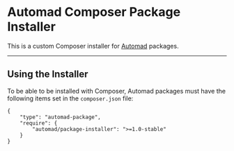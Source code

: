 # Automad Composer Package Installer 

This is a custom Composer installer for [Automad](https://automad.org) packages.

---

## Using the Installer 

To be able to be installed with Composer, Automad packages must have the following items set in the `composer.json` file:

	{
	    "type": "automad-package",
        "require": {
            "automad/package-installer": ">=1.0-stable"
        }
	} 